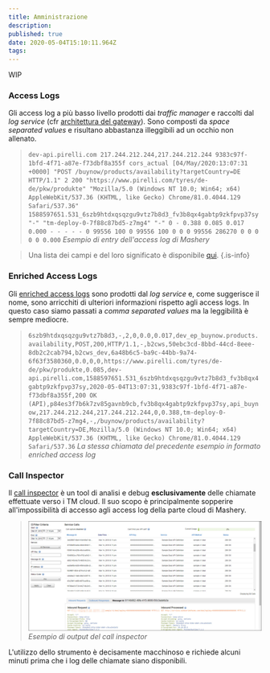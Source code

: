 ```yaml
---
title: Amministrazione
description: 
published: true
date: 2020-05-04T15:10:11.964Z
tags: 
---
```


WIP

### Access Logs
Gli access log a più basso livello prodotti dai *traffic manager* e raccolti dal *log service* (cfr [architettura del gateway](/integration/tibcomashery/architecture#gateway)). Sono composti da *space separated values* e risultano abbastanza illeggibili ad un occhio non allenato.
>`dev-api.pirelli.com 217.244.212.244,217.244.212.244 9383c97f-1bfd-4f71-a87e-f73dbf8a355f cors_actual [04/May/2020:13:07:31 +0000] "POST /buynow/products/availability?targetCountry=DE HTTP/1.1" 2 200 "https://www.pirelli.com/tyres/de-de/pkw/produkte" "Mozilla/5.0 (Windows NT 10.0; Win64; x64) AppleWebKit/537.36 (KHTML, like Gecko) Chrome/81.0.4044.129 Safari/537.36" 1588597651.531_6szb9htdxqsqzgu9vtz7b8d3_fv3b8qx4gabtp9zkfpvp37sy "-" "tm-deploy-0-7f88c87bd5-z7mg4" "-" 0 - 0.388 0.085 0.017 0.000 - - - - - 0 99556 100 0 99556 100 0 0 0 99556 286270 0 0 0 0 0 0.000`
> *Esempio di entry dell'access log di Mashery*

> Una lista dei campi e del loro significato è disponibile [qui](/mashery/mashery_accessloginterfacespecification.pdf).
{.is-info}

### Enriched Access Logs
Gli [enriched access logs](https://docs.tibco.com/pub/mash-local/5.3.0/doc/html/GUID-267B417C-2D51-4C13-820B-C862EC7BCAF6.html) sono prodotti dal *log service* e, come suggerisce il nome, sono arricchiti di ulteriori informazioni rispetto agli access logs. In questo caso siamo passati a *comma separated values* ma la leggibilità è sempre mediocre.
>`6szb9htdxqsqzgu9vtz7b8d3,-,2,0,0.0,0.017,dev_ep_buynow.products.availability,POST,200,HTTP/1.1,-,b2cws,50ebc3cd-8bbd-44cd-8eee-8db2c2cab794,b2cws_dev,6a48b6c5-ba9c-44bb-9a74-6f63f3580360,0.0,0,0,https://www.pirelli.com/tyres/de-de/pkw/produkte,0.085,dev-api.pirelli.com,1588597651.531_6szb9htdxqsqzgu9vtz7b8d3_fv3b8qx4gabtp9zkfpvp37sy,2020-05-04T13:07:31,9383c97f-1bfd-4f71-a87e-f73dbf8a355f,200 OK (API),p84es3f7b6k7zv85gavnb9cb,fv3b8qx4gabtp9zkfpvp37sy,api_buynow,217.244.212.244,217.244.212.244,0,0.388,tm-deploy-0-7f88c87bd5-z7mg4,-,/buynow/products/availability?targetCountry=DE,Mozilla/5.0 (Windows NT 10.0; Win64; x64) AppleWebKit/537.36 (KHTML, like Gecko) Chrome/81.0.4044.129 Safari/537.36`
> *La stessa chiamata del precedente esempio in formato enriched access log*

### Call Inspector
Il [call inspector](http://docs.mashery.com/analyze/GUID-402C28D5-283F-4AFD-9436-F0550A685F0A.html) è un tool di analisi e debug **esclusivamente** delle chiamate effettuate verso i TM cloud. Il suo scopo è principalmente sopperire all'impossibilità di accesso agli access log della parte cloud di Mashery.

>![call_inspector.jpg](/mashery/call_inspector.jpg)
> *Esempio di output del call inspector*

L'utilizzo dello strumento è decisamente macchinoso e richiede alcuni minuti prima che i log delle chiamate siano disponibili.